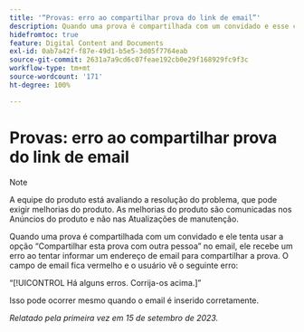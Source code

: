 ```yaml
---
title: '“Provas: erro ao compartilhar prova do link de email”'
description: Quando uma prova é compartilhada com um convidado e esse convidado tenta usar a opção Compartilhar esta prova com outra pessoa no email, ele recebe um erro ao tentar informar um endereço de email para compartilhar a prova. O campo de email fica vermelho e o usuário vê um erro.
hidefromtoc: true
feature: Digital Content and Documents
exl-id: 0ab7a42f-f87e-49d1-b5e5-3d05f7764eab
source-git-commit: 2631a7a9cd6c07feae192cb0e29f168929fc9f3c
workflow-type: tm+mt
source-wordcount: '171'
ht-degree: 100%

---
```


# Provas: erro ao compartilhar prova do link de email

>[!NOTE]
>
>A equipe do produto está avaliando a resolução do problema, que pode exigir melhorias do produto. As melhorias do produto são comunicadas nos Anúncios do produto e não nas Atualizações de manutenção.

Quando uma prova é compartilhada com um convidado e ele tenta usar a opção “Compartilhar esta prova com outra pessoa” no email, ele recebe um erro ao tentar informar um endereço de email para compartilhar a prova. O campo de email fica vermelho e o usuário vê o seguinte erro:

“[!UICONTROL Há alguns erros. Corrija-os acima.]”

Isso pode ocorrer mesmo quando o email é inserido corretamente.

_Relatado pela primeira vez em 15 de setembro de 2023._
